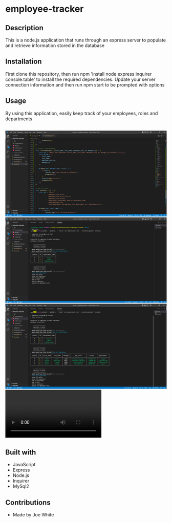 # employee-tracker

## Description
This is a node.js application that runs through an express server to populate and retrieve information
stored in the database

## Installation
First clone this repository, then run npm 'install node express inquirer console.table' to install the 
required dependencies. Update your server connection information and then run npm start to be prompted
with options

## Usage
By using this application, easily keep track of your employees, roles and departments

## 
![screenshot](/assets/images/Screenshot-1.png)
![screenshot](/assets/images/Screenshot-2.png)
![screenshot](/assets/images/Screenshot-3.png)
![walkthrough](/assets/images/walkthrough.mp4)


## Built with
* JavaScript
* Express
* Node.js
* Inquirer
* MySql2

## Contributions
* Made by Joe White